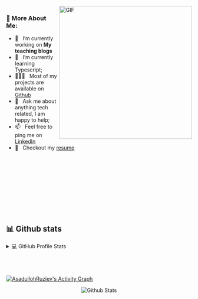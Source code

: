 
<br>
<br>
<br>


<img align="right" alt="GIF" src="https://raw.githubusercontent.com/rahul-jha98/rahul-jha98/main/techstack.gif" width="360px"/>
  
### 🧐 More About Me:

- 🔭 &nbsp; I’m currently working on **My teaching blogs**
- 🌱 &nbsp; I’m currently learning Typescript; 
- 👨🏻‍💻 &nbsp; Most of my projects are available on [Github](https://github.com/AsadullohRuziev)
- 💬 &nbsp; Ask me about anything tech related, I am happy to help;
- 📫 &nbsp; Feel free to ping me on [LinkedIn](https://www.linkedin.com/in/asadullohruziev/)
- 📝 &nbsp; Checkout my [resume](https://asadulloh.vercel.app/)

<br>
<br>
<br>
<br>
<br>
<br>
<br>
<br>
<br>



## 📊 Github stats

<!-- https://github.com/anuraghazra/github-readme-stats -->
<details> 
  <summary>💻 GitHub Profile Stats</summary>
  <br/>
    <a href="https://github.com/AsadullohRuziev/github-readme-stats"><img alt="AsadullohRuziev's Github Stats" src="https://denvercoder1-github-readme-stats.vercel.app/api/?username=AsadullohRuziev&show_icons=true&count_private=true&theme=react&hide_border=true&bg_color=1F222E&title_color=F85D7F&icon_color=F8D866" height="192px"/></a>
  <a href="https://github.com/AsadullohRuziev/github-readme-stats"><img alt="AsadullohRuziev's Top Languages" src="https://github-readme-stats.vercel.app/api/top-langs/?username=AsadullohRuziev&langs_count=8&layout=compact&theme=react&hide_border=true&bg_color=1F222E&title_color=F85D7F&icon_color=F8D866&hide=Jupyter%20Notebook" height="192px"/></a>
  <br/>
  <b>Note:</b> Top languages is only a metric of the languages my public code consists of and doesn't reflect experience or skill level.
</details>


<br>
<br>
<br>








<a href="https://github.com/AsadullohRuziev/github-readme-activity-graph"><img alt="AsadullohRuziev's Activity Graph" src="https://denvercoder1-activity-graph.herokuapp.com/graph/?username=AsadullohRuziev&bg_color=1F222E&color=F8D866&line=F85D7F&point=FFFFFF&hide_border=true" /></a>













<p align="center">
        <img src="https://raw.githubusercontent.com/bornmay/bornmay/Update/svg/Bottom.svg" alt="Github Stats" />
</p>
